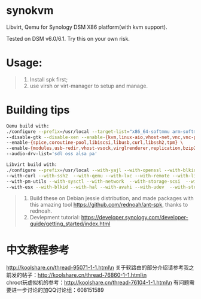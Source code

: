 # synokvm
Libvirt, Qemu for Synology DSM X86 platform(with kvm support).

Tested on DSM v6.0/6.1. Try this on your own risk.

# Usage:
> 1. Install spk first;
> 2. use virsh or virt-manager to setup and manage.

# Building tips
```bash
Qemu build with:
./configure --prefix=/usr/local --target-list="x86_64-softmmu arm-softmmu" \
--disable-gtk --disable-xen --enable-{kvm,linux-aio,vhost-net,vnc,vnc-png,vnc-jpeg,guest-agent} \
--enable-{spice,coroutine-pool,libiscsi,libusb,curl,libssh2,tpm} \
--enable-{modules,usb-redir,vhost-vsock,virglrenderer,replication,bzip2,rbd,attr,virtfs,vnc-sasl,tcmalloc,jemalloc,lzo} \
--audio-drv-list='sdl oss alsa pa'


```

```bash
Libvirt build with: 
./configure --prefix=/usr/local --with-yajl --with-openssl --with-blkid \
--with-curl --with-ssh2  --with-qemu --with-lxc --with-remote --with-libvirtd \
--with-pm-utils --with-sysctl --with-network  --with-storage-scsi  --with-virtualport \
--with-esx --with-blkid --with-hal --with-avahi --with-udev  --with-storage-iscsi

```

> 1. Build these on Debian jessie distribution, 
     and made packages with this amazing tool https://github.com/rednoah/ant-spk, thanks to rednoah.
> 2. Devlepment tutorial: https://developer.synology.com/developer-guide/getting_started/index.html
    
# 中文教程参考 
  http://koolshare.cn/thread-95071-1-1.html\n
  关于软路由的部分介绍请参考我之前发的帖子：http://koolshare.cn/thread-76860-1-1.html\n  
  chroot玩虚拟机的参考：http://koolshare.cn/thread-76104-1-1.html\n
  有问题需要进一步讨论的加QQ讨论组：608151589
